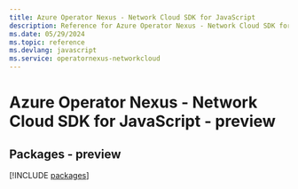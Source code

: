 ```yaml
---
title: Azure Operator Nexus - Network Cloud SDK for JavaScript
description: Reference for Azure Operator Nexus - Network Cloud SDK for JavaScript
ms.date: 05/29/2024
ms.topic: reference
ms.devlang: javascript
ms.service: operatornexus-networkcloud
---
```

# Azure Operator Nexus - Network Cloud SDK for JavaScript - preview
## Packages - preview
[!INCLUDE [packages](operator-nexus---network-cloud-index.md)]